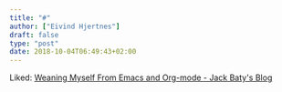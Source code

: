 ```yaml
---
title: "#"
author: ["Eivind Hjertnes"]
draft: false
type: "post"
date: 2018-10-04T06:49:43+02:00
---
```


Liked:
[Weaning
Myself From Emacs and Org-mode - Jack Baty's Blog](https://www.baty.net/2018/weaning-myself-from-emacs-and-org-mode/)
